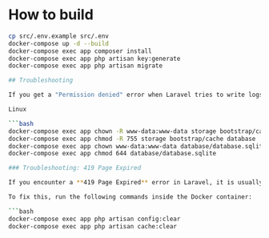 # How to build

```bash
cp src/.env.example src/.env
docker-compose up -d --build
docker-compose exec app composer install
docker-compose exec app php artisan key:generate
docker-compose exec app php artisan migrate

## Troubleshooting

If you get a "Permission denied" error when Laravel tries to write logs or cache:

Linux

```bash
docker-compose exec app chown -R www-data:www-data storage bootstrap/cache database
docker-compose exec app chmod -R 755 storage bootstrap/cache database
docker-compose exec app chown www-data:www-data database/database.sqlite
docker-compose exec app chmod 644 database/database.sqlite

### Troubleshooting: 419 Page Expired

If you encounter a **419 Page Expired** error in Laravel, it is usually caused by **stale cached configuration or session data**. This can happen after cloning the project, changing environment variables, or updating service bindings.

To fix this, run the following commands inside the Docker container:

```bash
docker-compose exec app php artisan config:clear
docker-compose exec app php artisan cache:clear

